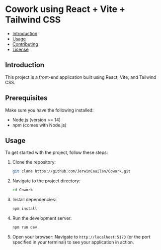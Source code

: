 # Cowork using React + Vite + Tailwind CSS
- [Introduction](#introduction)
- [Usage](#usage)
- [Contributing](#contributing)
- [License](#license)

## Introduction
This project is a front-end application built using React, Vite, and Tailwind CSS.

## Prerequisites
Make sure you have the following installed:

* Node.js (version >= 14)
* npm (comes with Node.js)

## Usage
To get started with the project, follow these steps:

1. Clone the repository:
   ```bash
   git clone https://github.com/JerwinCauilan/Cowork.git
2. Navigate to the project directory:
    ```bash
   cd Cowork
3. Install dependencies::
   ```bash
   npm install
4. Run the development server:
   ```bash
   npm run dev
5. Open your browser:
Navigate to `http://localhost:5173` (or the port specified in your terminal) to see your application in action.
